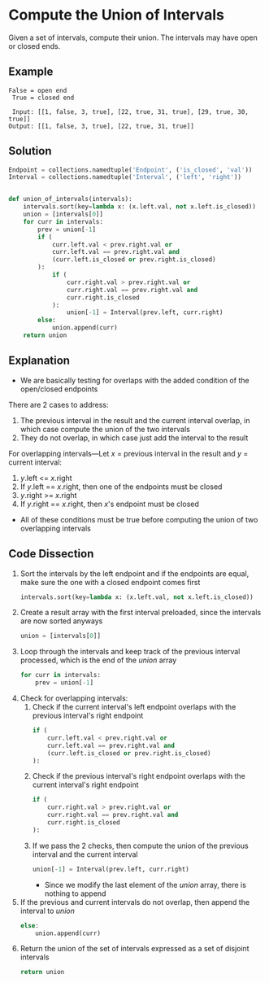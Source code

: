 # Compute the Union of Intervals
Given a set of intervals, compute their union. The intervals may have open or closed ends.

## Example
```
False = open end
 True = closed end

 Input: [[1, false, 3, true], [22, true, 31, true], [29, true, 30, true]]
Output: [[1, false, 3, true], [22, true, 31, true]]
```

## Solution
```python
Endpoint = collections.namedtuple('Endpoint', ('is_closed', 'val'))
Interval = collections.namedtuple('Interval', ('left', 'right'))


def union_of_intervals(intervals):
    intervals.sort(key=lambda x: (x.left.val, not x.left.is_closed))
    union = [intervals[0]]
    for curr in intervals:
        prev = union[-1]
        if (
            curr.left.val < prev.right.val or
            curr.left.val == prev.right.val and
            (curr.left.is_closed or prev.right.is_closed)
        ):
            if (
                curr.right.val > prev.right.val or
                curr.right.val == prev.right.val and
                curr.right.is_closed
            ):
                union[-1] = Interval(prev.left, curr.right)
        else:
            union.append(curr)
    return union
```

## Explanation
* We are basically testing for overlaps with the added condition of the open/closed endpoints

There are 2 cases to address:
1. The previous interval in the result and the current interval overlap, in which case compute the union of the two intervals
2. They do not overlap, in which case just add the interval to the result

For overlapping intervals&mdash;Let _x_ = previous interval in the result and _y_ = current interval:
1. _y_.left <= _x_.right
2. If _y_.left == _x_.right, then one of the endpoints must be closed
3. _y_.right >= _x_.right
4. If _y_.right == _x_.right, then _x_'s endpoint must be closed
* All of these conditions must be true before computing the union of two overlapping intervals

## Code Dissection
1. Sort the intervals by the left endpoint and if the endpoints are equal, make sure the one with a closed endpoint comes first
    ```python
    intervals.sort(key=lambda x: (x.left.val, not x.left.is_closed))
    ```
2. Create a result array with the first interval preloaded, since the intervals are now sorted anyways
    ```python
    union = [intervals[0]]
    ```
3. Loop through the intervals and keep track of the previous interval processed, which is the end of the _union_ array
    ```python
    for curr in intervals:
        prev = union[-1]
    ```
4. Check for overlapping intervals:
    1. Check if the current interval's left endpoint overlaps with the previous interval's right endpoint
        ```python
        if (
            curr.left.val < prev.right.val or
            curr.left.val == prev.right.val and
            (curr.left.is_closed or prev.right.is_closed)
        ):
        ```
    2. Check if the previous interval's right endpoint overlaps with the current interval's right endpoint
        ```python
        if (
            curr.right.val > prev.right.val or
            curr.right.val == prev.right.val and
            curr.right.is_closed
        ):
        ```
    3. If we pass the 2 checks, then compute the union of the previous interval and the current interval
        ```python
        union[-1] = Interval(prev.left, curr.right)
        ```
        * Since we modify the last element of the _union_ array, there is nothing to append
5. If the previous and current intervals do not overlap, then append the interval to _union_
    ```python
    else:
        union.append(curr)
    ```
6. Return the union of the set of intervals expressed as a set of disjoint intervals
    ```python
    return union
    ```